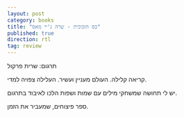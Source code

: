```yaml
---
layout: post
category: books
title: "כס הזכוכית - שרה ג'יי מאס"
published: true
direction: rtl
tag: review
---
```


תרגום: שרית פרקול

קריאה קלילה.
העולם מעניין ועשיר.
העלילה צפויה למדי.

יש לי תחושה שמשחקי מילים עם שמות ושפות הלכו לאיבוד בתרגום.

ספר פיצוחים, שמעביר את הזמן.
